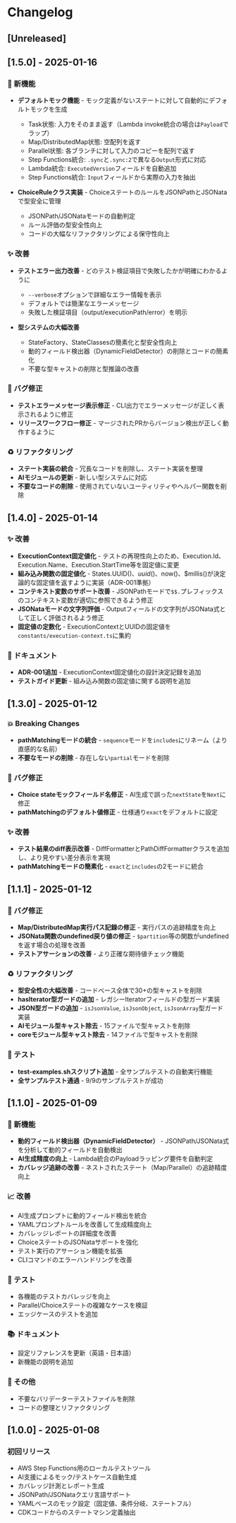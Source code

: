 # Changelog

## [Unreleased]

## [1.5.0] - 2025-01-16

### 🎯 新機能
- **デフォルトモック機能** - モック定義がないステートに対して自動的にデフォルトモックを生成
  - Task状態: 入力をそのまま返す（Lambda invoke統合の場合は`Payload`でラップ）
  - Map/DistributedMap状態: 空配列を返す
  - Parallel状態: 各ブランチに対して入力のコピーを配列で返す
  - Step Functions統合: `.sync`と`.sync:2`で異なる`Output`形式に対応
  - Lambda統合: `ExecutedVersion`フィールドを自動追加
  - Step Functions統合: `Input`フィールドから実際の入力を抽出

- **ChoiceRuleクラス実装** - ChoiceステートのルールをJSONPathとJSONataで型安全に管理
  - JSONPath/JSONataモードの自動判定
  - ルール評価の型安全性向上
  - コードの大幅なリファクタリングによる保守性向上

### ✨ 改善
- **テストエラー出力改善** - どのテスト検証項目で失敗したかが明確にわかるように
  - `--verbose`オプションで詳細なエラー情報を表示
  - デフォルトでは簡潔なエラーメッセージ
  - 失敗した検証項目（output/executionPath/error）を明示

- **型システムの大幅改善**
  - StateFactory、StateClassesの簡素化と型安全性向上
  - 動的フィールド検出器（DynamicFieldDetector）の削除とコードの簡素化
  - 不要な型キャストの削除と型推論の改善

### 🐛 バグ修正
- **テストエラーメッセージ表示修正** - CLI出力でエラーメッセージが正しく表示されるように修正
- **リリースワークフロー修正** - マージされたPRからバージョン検出が正しく動作するように

### ♻️ リファクタリング
- **ステート実装の統合** - 冗長なコードを削除し、ステート実装を整理
- **AIモジュールの更新** - 新しい型システムに対応
- **不要なコードの削除** - 使用されていないユーティリティやヘルパー関数を削除

## [1.4.0] - 2025-01-14

### ✨ 改善
- **ExecutionContext固定値化** - テストの再現性向上のため、Execution.Id、Execution.Name、Execution.StartTime等を固定値に変更
- **組み込み関数の固定値化** - States.UUID()、$uuid()、$now()、$millis()が決定論的な固定値を返すように実装（ADR-001準拠）
- **コンテキスト変数のサポート改善** - JSONPathモードで`$$.`プレフィックスのコンテキスト変数が適切に参照できるよう修正
- **JSONataモードの文字列評価** - Outputフィールドの文字列がJSONata式として正しく評価されるよう修正
- **固定値の定数化** - ExecutionContextとUUIDの固定値を`constants/execution-context.ts`に集約

### 📝 ドキュメント
- **ADR-001追加** - ExecutionContext固定値化の設計決定記録を追加
- **テストガイド更新** - 組み込み関数の固定値に関する説明を追加

## [1.3.0] - 2025-01-12

### 💥 Breaking Changes
- **pathMatchingモードの統合** - `sequence`モードを`includes`にリネーム（より直感的な名前）
- **不要なモードの削除** - 存在しない`partial`モードを削除

### 🐛 バグ修正
- **Choice stateモックフィールド名修正** - AI生成で誤った`nextState`を`Next`に修正
- **pathMatchingのデフォルト値修正** - 仕様通り`exact`をデフォルトに設定

### ✨ 改善
- **テスト結果のdiff表示改善** - DiffFormatterとPathDiffFormatterクラスを追加し、より見やすい差分表示を実現
- **pathMatchingモードの簡素化** - `exact`と`includes`の2モードに統合

## [1.1.1] - 2025-01-12

### 🐛 バグ修正
- **Map/DistributedMap実行パス記録の修正** - 実行パスの追跡精度を向上
- **JSONata関数のundefined戻り値の修正** - `$partition`等の関数がundefinedを返す場合の処理を改善
- **テストアサーションの改善** - より正確な期待値チェック機能

### ♻️ リファクタリング
- **型安全性の大幅改善** - コードベース全体で30+の型キャストを削除
- **hasIterator型ガードの追加** - レガシーIteratorフィールドの型ガード実装
- **JSON型ガードの追加** - `isJsonValue`, `isJsonObject`, `isJsonArray`型ガード実装
- **AIモジュール型キャスト除去** - 15ファイルで型キャストを削除
- **coreモジュール型キャスト除去** - 14ファイルで型キャストを削除

### 🧪 テスト
- **test-examples.shスクリプト追加** - 全サンプルテストの自動実行機能
- **全サンプルテスト通過** - 9/9のサンプルテストが成功

## [1.1.0] - 2025-01-09

### 🎯 新機能
- **動的フィールド検出器（DynamicFieldDetector）** - JSONPath/JSONata式を分析して動的フィールドを自動検出
- **AI生成精度の向上** - Lambda統合のPayloadラッピング要件を自動判定
- **カバレッジ追跡の改善** - ネストされたステート（Map/Parallel）の追跡精度向上

### 📈 改善
- AI生成プロンプトに動的フィールド検出を統合
- YAMLプロンプトルールを改善して生成精度向上  
- カバレッジレポートの詳細度を改善
- ChoiceステートのJSONataサポートを強化
- テスト実行のアサーション機能を拡張
- CLIコマンドのエラーハンドリングを改善

### 🧪 テスト
- 各機能のテストカバレッジを向上
- Parallel/Choiceステートの複雑なケースを検証
- エッジケースのテストを追加

### 📚 ドキュメント
- 設定リファレンスを更新（英語・日本語）
- 新機能の説明を追加

### 🔧 その他
- 不要なバリデーターテストファイルを削除
- コードの整理とリファクタリング

## [1.0.0] - 2025-01-08

### 初回リリース
- AWS Step Functions用のローカルテストツール
- AI支援によるモック/テストケース自動生成
- カバレッジ計測とレポート生成
- JSONPath/JSONataクエリ言語サポート
- YAMLベースのモック設定（固定値、条件分岐、ステートフル）
- CDKコードからのステートマシン定義抽出

